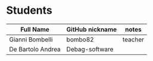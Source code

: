 # Students

| Full Name | GitHub nickname | notes |
| --------- | --------------- | ----- |
| Gianni Bombelli | bombo82 |  teacher |
| De Bartolo Andrea | Debag-software |  |
